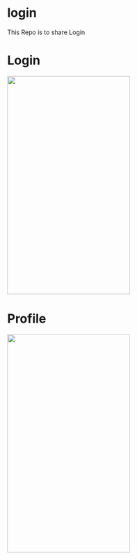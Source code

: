 # login
This Repo is to share Login

# Login
<img src="https://user-images.githubusercontent.com/33934292/48526889-9be7d880-e85f-11e8-9b56-ae0d461a57d3.png" align="center" height="500px" width="282px"/>

# Profile
<img src="https://user-images.githubusercontent.com/33934292/48526890-9be7d880-e85f-11e8-9868-d901a5541f45.png" align="center" height="500px" width="282px"/>
